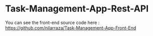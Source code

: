 # Task-Management-App-Rest-API

You can see the front-end source code here : https://github.com/nilarraza/Task-Management-App-Front-End
